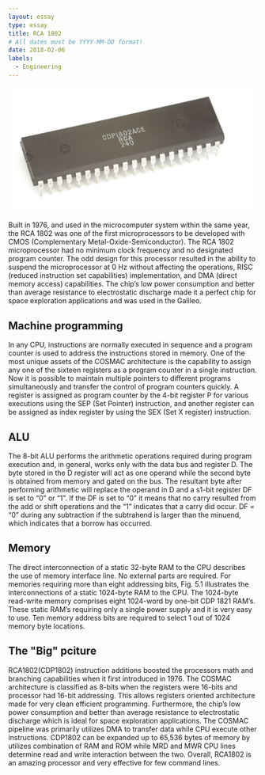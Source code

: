 ```yaml
---
layout: essay
type: essay
title: RCA 1802 
# All dates must be YYYY-MM-DD format!
date: 2018-02-06
labels:
  - Engineering
---
```


<img class="ui tiny right spaced image" src="../images/RCA_1802.jpg">

Built in 1976, and used in the microcomputer system within the same year, the RCA 1802 was one of the first microprocessors to be developed with CMOS (Complementary Metal-Oxide-Semiconductor).  The RCA 1802 microprocessor had no minimum clock frequency and no designated program counter. The odd design for this processor resulted in the ability to suspend the microprocessor at 0 Hz without affecting the operations, RISC (reduced instruction set capabilities) implementation, and DMA (direct memory access) capabilities. The chip’s low power consumption and better than average resistance to electrostatic discharge made it a perfect chip for space exploration applications and was used in the Galileo.  

## Machine programming

In any CPU, instructions are normally executed in sequence and a program counter is used to address the instructions stored in memory. One of the most unique assets of the COSMAC architecture is the capability to assign any one of the sixteen registers as a program counter in a single instruction. Now it is possible to maintain multiple pointers to different programs simultaneously and transfer the control of program counters quickly. A register is assigned as program counter by the 4-bit register P for various executions using the SEP (Set Pointer) instruction, and another register can be assigned as index register by using the SEX (Set X register) instruction. 

## ALU 

The 8-bit ALU performs the arithmetic operations required during program execution and, in general, works only with the data bus and register D. The byte stored in the D register will act as one operand while the second byte is obtained from memory and gated on the bus. The resultant byte after performing arithmetic will replace the operand in D and a s1-bit register DF is set to “0” or “1”. If the DF is set to “0” it means that no carry resulted from the add or shift operations and the “1” indicates that a carry did occur. DF = “0” during any subtraction if the subtrahend is larger than the minuend, which indicates that a borrow has occurred. 

## Memory 

The direct interconnection of a static 32-byte RAM to the CPU describes the use of memory interface line. No external parts are required. For memories requiring more than eight addressing bits, Fig. 5.1 illustrates the interconnections of a static 1024-byte RAM to the CPU. The 1024-byte read-write memory comprises eight 1024-word by one-bit CDP 1821 RAM’s. These static RAM’s requiring only a single power supply and it is  very easy to use. Ten memory address bits are required to select 1 out of 1024 memory byte locations.

## The "Big" pciture 

RCA1802(CDP1802) instruction additions boosted the processors math and branching capabilities when it first introduced in 1976. The COSMAC architecture is classified as 8-bits when the registers were 16-bits and processor had 16-bit addressing. This allows registers oriented architecture made for very clean efficient programming. Furthermore, the chip’s low power consumption and better than average resistance to electrostatic discharge which is ideal for space exploration applications. The COSMAC pipeline was primarily utilizes DMA to transfer data while CPU execute other instructions. CDP1802 can be expanded up to 65,536 bytes of memory by utilizes combination of RAM and ROM while MRD and MWR CPU lines determine read and write interaction between the two. Overall, RCA1802 is an amazing processor and very effective for few command lines. 

